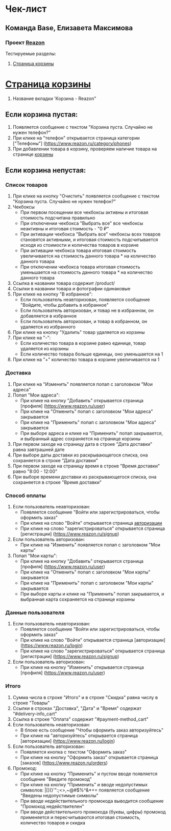 # Чек-лист
## Команда Base, Елизавета Максимова
### Проект [Reazon](https://reazon.ru)

Тестируемые разделы:
1. [Страница корзины](https://github.com/Liza1040/homework-3-spring-2023/blob/main/Base-Liza-Maksimova.md#c%D1%82%D1%80%D0%B0%D0%BD%D0%B8%D1%86%D0%B0-%D0%BA%D0%BE%D1%80%D0%B7%D0%B8%D0%BD%D1%8B)

# [Cтраница корзины](https://www.reazon.ru/cart)
1. Название вкладки 'Корзина - Reazon"
## Если корзина пустая:
1. Появляется сообщение с текстом "Корзина пуста. Случайно не нужен телефон?"
2. При клике на "телефон" открывается страница категории ["Телефоны"] (https://www.reazon.ru/category/phones)
3. При добавлении товара в корзину, проверяем наличие товара на странице [корзины](https://www.reazon.ru/cart)

## Если корзина непустая:
### Список товаров
1. При клике на кнопку "Очистить" появляется сообщение с текстом "Корзина пуста. Случайно не нужен телефон?"
2. Чекбоксы
    - При первом посещении все чекбоксы активны и итоговая стоимость подсчитана правильно
    - При отключении чекбокса "Выбрать все" все чекбоксы неактивны и итоговая стоимость - "0 ₽"
    - При активации чекбокса "Выбрать все" чекбоксы всех товаров становятся активными, и итоговая стоимость подсчитывается исходя из стоимости и количества товаров в корзине
    - При активации чекбокса товара итоговая стоимость увеличивается на стоимость данного товара * на количество данного товара
    - При отключении чекбокса товара итоговая стоимость уменьшается на стоимость данного товара * на количество данного товара
3. Ссылка в названии товара содержит /product/
2. Ссылки в названии товара и фотографии одинаковые
4. При клике на кнопку "В избранное":
    - Если пользователь неавторизован, появляется сообщение "Войдите, чтобы добавить в избранное"
    - Если пользователь авторизован, и товар не в избранном, он добавляется в избранное
    - Если пользователь авторизован, и товар в избранном, он удаляется из избранного
5. При клике на кнопку "Удалить" товар удаляется из корзины
6. При клике на "-":
    - Если количество товара в корзине равно единице, товар удаляется из корзины
    - Если количество товара больше единицы, оно уменьшается на 1
7. При клике на "+" количество товара в корзине увеличивается на 1

### Доставка
1. При клике на "Изменить" появляется попап с заголовком "Мои адреса"
2. Попап "Мои адреса":
    - При клике на кнопку "Добавить" открывается страница [профиля] (https://www.reazon.ru/user)
    - При клике на "Отменить" попап с заголовком "Мои адреса" закрывается
    - При клике на "Применить" попап с заголовком "Мои адреса" закрывается
    - При выборе адреса и клике на "Применить" попап закрывается, и выбранный адрес сохраняется на странице корзины
3. При первом заходе на страницу дата в строке "Дата доставки" равна завтрашней дате
4. При выборе даты доставки из раскрывающегося списка, она сохраняется в строке "Дата доставки"
5. При первом заходе на страницу время в строке "Время доставки" равно "8:00 - 12:00"
6. При выборе времени доставки из раскрывающегося списка, она сохраняется в строке "Время доставки"

### Способ оплаты
1. Если пользователь неавторизован:
    - Появляется сообщение "Войти или зарегистрироваться, чтобы оформить заказ"
    - При клике на слово "Войти" открывается страница [авторизации](https://www.reazon.ru/login)
    - При клике на слово "зарегистрироваться" открывается страница [регистрации] (https://www.reazon.ru/signup)
2. Если пользователь авторизован:
    - При клике на "Изменить" появляется попап с заголовком "Мои карты"
3. Попап "Мои карты":
    - При клике на кнопку "Добавить" открывается страница [профиля] (https://www.reazon.ru/user)
    - При клике на "Отменить" попап с заголовком "Мои карты" закрывается
    - При клике на "Применить" попап с заголовком "Мои карты" закрывается
    - При выборе карты и клике на "Применить" попап закрывается, и выбранная карта сохраняется на странице корзины

### Данные пользователя
1. Если пользователь неавторизован:
    - Появляется сообщение "Войти или зарегистрироваться, чтобы оформить заказ"
    - При клике на слово "Войти" открывается страница [авторизации] (https://www.reazon.ru/login)
    - При клике на слово "зарегистрироваться" открывается страница [регистрации] (https://www.reazon.ru/signup)
2. Если пользователь авторизован:
    - При клике на кнопку "Изменить" открывается страница [профиля] (https://www.reazon.ru/user)

### Итого
1. Сумма числа в строке "Итого" и в строке "Скидка" равна числу в строке "Товары"
2. Ссылки в строках "Доставка", "Дата" и "Время" содержат "#delivery-info_cart"
3. Ссылка в строке "Оплата" содержит "#payment-method_cart"
4. Если пользователь неавторизован:
    - В блоке есть сообщение "Чтобы оформить заказ авторизуйтесь"
    - При клике на "авторизуйтесь" открывается страница [авторизации]
    (https://www.reazon.ru/login)
5. Если пользователь авторизован:
    - Появляется кнопка с текстом "Оформить заказ"
    - При клике на кнопку "Оформить заказ" открывается страница [заказов] (https://www.reazon.ru/orders)
6. Промокод:
    - При клике на кнопку "Применить" и пустом вводе появляется сообщение "Введите промокод"
    - При клике на кнопку "Применить" и вводе недопустимых символов: |[]{}'":;<>,~@#$%^&*+= появляется сообщение "Введены недопустимые символы"
    - При вводе недействительного промокода выводится сообщение "Промокод недействителен"
    - При вводе действительного промокода (буквы, цифры) промокод применяется и пересчитываются итоговая стоимость, количество товаров и скидка
